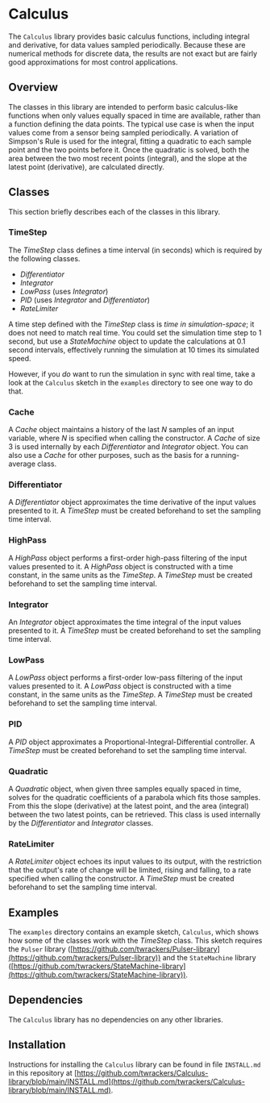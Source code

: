 # Calculus #

The `Calculus` library provides basic calculus functions, including integral and derivative, for data values sampled periodically.  Because these are numerical methods for discrete data, the results are not exact but are fairly good approximations for most control applications.

## Overview ##

The classes in this library are intended to perform basic calculus-like functions when only values equally spaced in time are available, rather than a function defining the data points.  The typical use case is when the input values come from a sensor being sampled periodically.  A variation of Simpson's Rule is used for the integral, fitting a quadratic to each sample point and the two points before it.  Once the quadratic is solved, both the area between the two most recent points (integral), and the slope at the latest point (derivative), are calculated directly.

## Classes ##

This section briefly describes each of the classes in this library.

### TimeStep ###

The *TimeStep* class defines a time interval (in seconds) which is required by the following classes.

- *Differentiator*
- *Integrator*
- *LowPass* (uses *Integrator*)
- *PID* (uses *Integrator* and *Differentiator*)
- *RateLimiter*

A time step defined with the *TimeStep* class is *time in simulation-space*; it does not need to match real time.  You could set the simulation time step to 1 second, but use a *StateMachine* object to update the calculations at 0.1 second intervals, effectively running the simulation at 10 times its simulated speed.

However, if you *do* want to run the simulation in sync with real time, take a look at the `Calculus` sketch in the `examples` directory to see one way to do that.

### Cache ###

A *Cache* object maintains a history of the last *N* samples of an input variable, where *N* is specified when calling the constructor.  A *Cache* of size 3 is used internally by each *Differentiator* and *Integrator* object.  You can also use a *Cache* for other purposes, such as the basis for a running-average class.

### Differentiator ###

A *Differentiator* object approximates the time derivative of the input values presented to it.  A *TimeStep* must be created beforehand to set the sampling time interval.

### HighPass ###

A *HighPass* object performs a first-order high-pass filtering of the input values presented to it.  A *HighPass* object is constructed with a time constant, in the same units as the *TimeStep*.  A *TimeStep* must be created beforehand to set the sampling time interval.

### Integrator ###

An *Integrator* object approximates the time integral of the input values presented to it.  A *TimeStep* must be created beforehand to set the sampling time interval.

### LowPass ###

A *LowPass* object performs a first-order low-pass filtering of the input values presented to it.  A *LowPass* object is constructed with a time constant, in the same units as the *TimeStep*.  A *TimeStep* must be created beforehand to set the sampling time interval.

### PID ###

A *PID* object approximates a Proportional-Integral-Differential controller.  A *TimeStep* must be created beforehand to set the sampling time interval.

### Quadratic ###

A *Quadratic* object, when given three samples equally spaced in time, solves for the quadratic coefficients of a parabola which fits those samples.  From this the slope (derivative) at the latest point, and the area (integral) between the two latest points, can be retrieved.  This class is used internally by the *Differentiator* and *Integrator* classes.

### RateLimiter ###

A *RateLimiter* object echoes its input values to its output, with the restriction that the output's rate of change will be limited, rising and falling, to a rate specified when calling the constructor.  A *TimeStep* must be created beforehand to set the sampling time interval.

## Examples ##

The `examples` directory contains an example sketch, `Calculus`, which shows how some of the classes work with the *TimeStep* class.  This sketch requires the `Pulser` library ([https://github.com/twrackers/Pulser-library](https://github.com/twrackers/Pulser-library)) and the `StateMachine` library ([https://github.com/twrackers/StateMachine-library](https://github.com/twrackers/StateMachine-library)).

## Dependencies ##

The `Calculus` library has no dependencies on any other libraries.

## Installation ##

Instructions for installing the `Calculus` library can be found in file `INSTALL.md` in this repository at [https://github.com/twrackers/Calculus-library/blob/main/INSTALL.md](https://github.com/twrackers/Calculus-library/blob/main/INSTALL.md).
